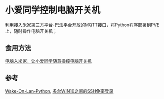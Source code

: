 # 小爱同学控制电脑开关机

利用接入米家第三方平台-巴法平台开放的MQTT接口，将Python程序部署到PVE上，随时操作电脑开关机；

## 食用方法

[电脑入米家，让小爱同学随意操控电脑开关机](https://blog.csdn.net/cgy233/article/details/127407571)

## 参考

[Wake-On-Lan-Python](https://github.com/bentasker/Wake-On-Lan-Python),
[多台WIN10之间的SSH免密登录](https://zhuanlan.zhihu.com/p/111812831)
